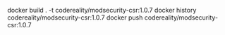 docker build . -t codereality/modsecurity-csr:1.0.7
docker history codereality/modsecurity-csr:1.0.7
docker push codereality/modsecurity-csr:1.0.7
